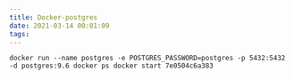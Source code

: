 ```yaml
---
title: Docker-postgres
date: 2021-03-14 00:01:09
tags:
---
```


``
docker run --name postgres -e POSTGRES_PASSWORD=postgres -p 5432:5432 -d postgres:9.6
docker ps
docker start 7e0504c6a383
``
